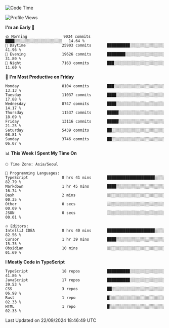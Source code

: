 <!--START_SECTION:waka-->
![Code Time](http://img.shields.io/badge/Code%20Time-6%2C741%20hrs%2042%20mins-blue)

![Profile Views](http://img.shields.io/badge/Profile%20Views-0-blue)

**I'm an Early 🐤** 

```text
🌞 Morning                9034 commits        ████░░░░░░░░░░░░░░░░░░░░░   14.64 % 
🌆 Daytime                25903 commits       ██████████░░░░░░░░░░░░░░░   41.96 % 
🌃 Evening                19626 commits       ████████░░░░░░░░░░░░░░░░░   31.80 % 
🌙 Night                  7163 commits        ███░░░░░░░░░░░░░░░░░░░░░░   11.60 % 
```
📅 **I'm Most Productive on Friday** 

```text
Monday                   8104 commits        ███░░░░░░░░░░░░░░░░░░░░░░   13.13 % 
Tuesday                  11037 commits       ████░░░░░░░░░░░░░░░░░░░░░   17.88 % 
Wednesday                8747 commits        ████░░░░░░░░░░░░░░░░░░░░░   14.17 % 
Thursday                 11537 commits       █████░░░░░░░░░░░░░░░░░░░░   18.69 % 
Friday                   13116 commits       █████░░░░░░░░░░░░░░░░░░░░   21.25 % 
Saturday                 5439 commits        ██░░░░░░░░░░░░░░░░░░░░░░░   08.81 % 
Sunday                   3746 commits        ██░░░░░░░░░░░░░░░░░░░░░░░   06.07 % 
```


📊 **This Week I Spent My Time On** 

```text
🕑︎ Time Zone: Asia/Seoul

💬 Programming Languages: 
TypeScript               8 hrs 41 mins       █████████████████████░░░░   82.79 % 
Markdown                 1 hr 45 mins        ████░░░░░░░░░░░░░░░░░░░░░   16.74 % 
Bash                     2 mins              ░░░░░░░░░░░░░░░░░░░░░░░░░   00.35 % 
Other                    0 secs              ░░░░░░░░░░░░░░░░░░░░░░░░░   00.09 % 
JSON                     0 secs              ░░░░░░░░░░░░░░░░░░░░░░░░░   00.01 % 

🔥 Editors: 
IntelliJ IDEA            8 hrs 40 mins       █████████████████████░░░░   82.56 % 
Cursor                   1 hr 39 mins        ████░░░░░░░░░░░░░░░░░░░░░   15.75 % 
Obsidian                 10 mins             ░░░░░░░░░░░░░░░░░░░░░░░░░   01.69 % 
```

**I Mostly Code in TypeScript** 

```text
TypeScript               18 repos            ██████████░░░░░░░░░░░░░░░   41.86 % 
JavaScript               17 repos            ██████████░░░░░░░░░░░░░░░   39.53 % 
CSS                      3 repos             ██░░░░░░░░░░░░░░░░░░░░░░░   06.98 % 
Rust                     1 repo              █░░░░░░░░░░░░░░░░░░░░░░░░   02.33 % 
HTML                     1 repo              █░░░░░░░░░░░░░░░░░░░░░░░░   02.33 % 
```




 Last Updated on 22/09/2024 18:46:49 UTC
<!--END_SECTION:waka-->
